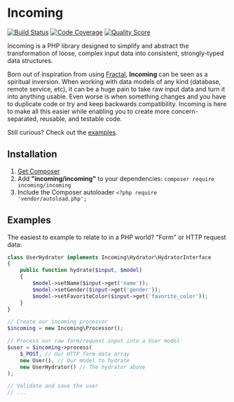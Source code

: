 # Incoming

[![Build Status](https://img.shields.io/travis/Rican7/incoming.svg?style=flat)](https://travis-ci.org/Rican7/incoming)
[![Code Coverage](https://img.shields.io/scrutinizer/coverage/g/Rican7/incoming.svg?style=flat)](https://scrutinizer-ci.com/g/Rican7/incoming/)
[![Quality Score](https://img.shields.io/scrutinizer/g/Rican7/incoming.svg?style=flat)](https://scrutinizer-ci.com/g/Rican7/incoming/)
<!-- [![Latest Stable Version](https://img.shields.io/github/release/Rican7/incoming.svg?style=flat)](https://github.com/Rican7/incoming/releases) -->

Incoming is a PHP library designed to simplify and abstract the transformation of loose, complex input data into
consistent, strongly-typed data structures.

Born out of inspiration from using [Fractal][fractal-lib-website], **Incoming** can be seen as a spiritual inversion.
When working with data models of any kind (database, remote service, etc), it can be a huge pain to take raw input data
and turn it into anything usable. Even worse is when something changes and you have to duplicate code or try and keep
backwards compatibility. Incoming is here to make all this easier while enabling you to create more concern-separated,
reusable, and testable code.

Still curious? Check out the [examples](#examples).


## Installation

1. [Get Composer][composer-website]
2. Add **"incoming/incoming"** to your dependencies: `composer require incoming/incoming`
3. Include the Composer autoloader `<?php require 'vendor/autoload.php';`


## Examples

The easiest to example to relate to in a PHP world? "Form" or HTTP request data:

```php
class UserHydrator implements Incoming\Hydrator\HydratorInterface
{
    public function hydrate($input, $model)
    {
        $model->setName($input->get('name'));
        $model->setGender($input->get('gender'));
        $model->setFavoriteColor($input->get('favorite_color'));
    }
}

// Create our incoming processor
$incoming = new Incoming\Processor();

// Process our raw form/request input into a User model
$user = $incoming->process(
    $_POST, // Our HTTP form-data array
    new User(), // Our model to hydrate
    new UserHydrator() // The hydrator above
);

// Validate and save the user
// ...
```



[fractal-lib-website]: http://fractal.thephpleague.com/
[composer-website]: https://getcomposer.org/
